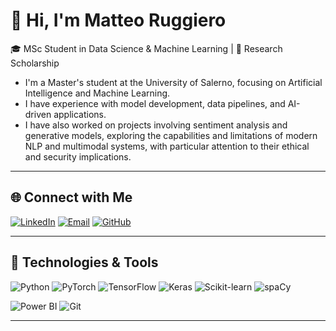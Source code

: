 # 👋 Hi, I'm Matteo Ruggiero

🎓 MSc Student in Data Science & Machine Learning | 🤖 Research Scholarship 

- I'm a Master's student at the University of Salerno, focusing on Artificial Intelligence and Machine Learning.
- I have experience with model development, data pipelines, and AI-driven applications.
- I have also worked on projects involving sentiment analysis and generative models, exploring the capabilities and limitations of modern NLP and multimodal systems, with particular attention to their ethical and security implications.

 
---

## 🌐 Connect with Me

[![LinkedIn](https://img.shields.io/badge/LinkedIn-MatteoRuggiero-blue?logo=linkedin)](https://www.linkedin.com/in/matteo-ruggiero-33278518a/)
[![Email](https://img.shields.io/badge/Email-matteoruggiero7@gmail.com-red?logo=gmail)](mailto:matteoruggiero7@gmail.com)
[![GitHub](https://img.shields.io/badge/GitHub-MatteoRuggiero-black?logo=github)](https://github.com/rugmatteo)

---

## 🚀 Technologies & Tools

![Python](https://img.shields.io/badge/Python-3776AB?style=flat&logo=python&logoColor=white)
![PyTorch](https://img.shields.io/badge/PyTorch-EE4C2C?style=flat&logo=pytorch&logoColor=white)
![TensorFlow](https://img.shields.io/badge/TensorFlow-FF6F00?style=flat&logo=tensorflow&logoColor=white)
![Keras](https://img.shields.io/badge/Keras-D00000?style=flat&logo=keras&logoColor=white)
![Scikit-learn](https://img.shields.io/badge/scikit--learn-F7931E?style=flat&logo=scikit-learn&logoColor=white)
![spaCy](https://img.shields.io/badge/spaCy-09A3D5?style=flat&logo=spacy&logoColor=white)

![Power BI](https://img.shields.io/badge/Power%20BI-F2C811?style=flat&logo=powerbi&logoColor=white)
![Git](https://img.shields.io/badge/Git-F05032?style=flat&logo=git&logoColor=white)



---

